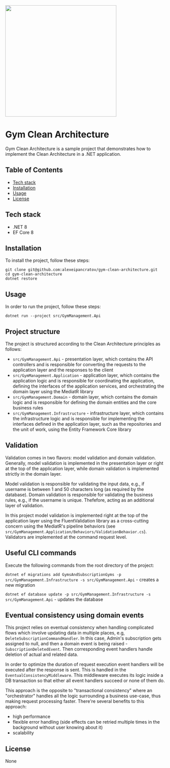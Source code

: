 <img src="https://github.com/alexeipancratov/gym-clean-architecture/assets/3188163/6dc0c717-1b7e-46f8-a34f-12f3d41c30aa" width=350 />

# Gym Clean Architecture

Gym Clean Architecture is a sample project that demonstrates how to implement the Clean Architecture in a .NET application.

## Table of Contents

- [Tech stack](#tech-stack)
- [Installation](#installation)
- [Usage](#usage)
- [License](#license)

## Tech stack

- .NET 8
- EF Core 8

## Installation

To install the project, follow these steps:
```
git clone git@github.com:alexeipancratov/gym-clean-architecture.git
cd gym-clean-architecture
dotnet restore
```

## Usage

In order to run the project, follow these steps:
```
dotnet run --project src/GymManagement.Api
```

## Project structure

The project is structured according to the Clean Architecture principles as follows:

- `src/GymManagement.Api` - presentation layer, which contains the API controllers and is responsible for converting the requests to the application layer and the responses to the client
- `src/GymManagement.Application` - application layer, which contains the application logic and is responsible for coordinating the application, defining the interfaces of the application services, and orchestrating the domain layer using the MediatR library
- `src/GymManagement.Domain` - domain layer, which contains the domain logic and is responsible for defining the domain entities and the core business rules
- `src/GymManagement.Infrastructure` - infrastructure layer, which contains the infrastructure logic and is responsible for implementing the interfaces defined in the application layer, such as the repositories and the unit of work, using the Entity Framework Core library

## Validation

Validation comes in two flavors: model validation and domain validation. Generally, model validation is implemented in the presentation layer or right at the top of the application layer, while domain validation is implemented strictly in the domain layer.

Model validation is responsible for validating the input data, e.g., if username is between 1 and 50 characters long (as required by the database). Domain validation is responsible for validating the business rules, e.g., if the username is unique. Thefefore, acting as an additional layer of validation.

In this project model validation is implemented right at the top of the application layer using the FluentValidation library as a cross-cutting concern using the MediatR's pipeline behaviors (see `src/GymManagement.Application/Behaviors/ValidationBehavior.cs`). Validators are implemented at the command request level.

## Useful CLI commands

Execute the following commands from the root directory of the project:

`dotnet ef migrations add GymsAndSubscriptionGyms -p src/GymManagement.Infrastructure -s src/GymManagement.Api` -
creates a new migration

`dotnet ef database update -p src/GymManagement.Infrastructure -s src/GymManagement.Api` - updates the database

## Eventual consistency using domain events

This project relies on eventual consistency when handling complicated flows which involve updating data in multiple
places, e.g, `DeleteSubscriptionCommandHandler`. In this case, Admin's subscription gets assigned to null, and then
a domain event is being raised - `SubscriptionDeletedEvent`. Then corresponding event handlers handle deletion of
actual and related data.

In order to optimize the duration of request execution event handlers will be executed after the response is sent.
This is handled in the `EventualConsistencyMiddleware`. This middleware executes its logic inside a DB transaction
so that either all event handlers succeed or none of them do.

This approach is the opposite to "transactional consistency" where an "orchestrator" handles all the logic surrounding a business use-case,
thus making request processing faster. There're several benefits to this approach:
- high performance
- flexible error handling (side effects can be retried multiple times in the background without user knowing about it)
- scalability

## License

None
